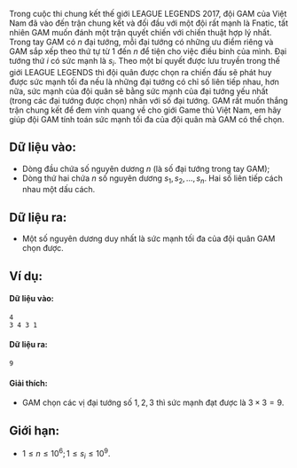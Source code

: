 Trong cuộc thi chung kết thế giới LEAGUE LEGENDS $2017$, đội GAM của Việt Nam đã vào đến trận chung kết và đối đầu với một đội rất mạnh là Fnatic, tất nhiên GAM muốn đánh một trận quyết chiến với chiến thuật hợp lý nhất. Trong tay GAM có $n$ đại tướng, mỗi đại tướng có những ưu điểm riêng và GAM sắp xếp theo thứ tự từ $1$ đến $n$ để tiện cho việc điều binh của mình. Đại tướng thứ $i$ có sức mạnh là $s_i$. Theo một bí quyết được lưu truyền trong thế giới LEAGUE LEGENDS thì đội quân được chọn ra chiến đấu sẽ phát huy được sức mạnh tối đa nếu là những đại tướng có chỉ số liên tiếp nhau, hơn nữa, sức mạnh của đội quân sẽ bằng sức mạnh của đại tướng yếu nhất (trong các đại tướng được chọn) nhân với số đại tướng. GAM rất muốn thắng trận chung kết để đem vinh quang về cho giới Game thủ Việt Nam, em hãy giúp đội GAM tính toán sức mạnh tối đa của đội quân mà GAM có thể chọn.

## Dữ liệu vào:
- Dòng đầu chứa số nguyên dương $n$ (là số đại tướng trong tay GAM);
- Dòng thứ hai chứa $n$ số nguyên dương $s_1, s_2, …, s_n$. Hai số liên tiếp cách nhau một dấu cách.

## Dữ liệu ra:
- Một số nguyên dương duy nhất là sức mạnh tối đa của đội quân GAM chọn được.

## Ví dụ:
#### Dữ liệu vào:
```
4
3 4 3 1
```

#### Dữ liệu ra:
```
9
```

#### Giải thích:
- GAM chọn các vị đại tướng số $1, 2, 3$ thì sức mạnh đạt được là $3×3 = 9$.

## Giới hạn:
- $1 ≤ n ≤ 10^6; 1 ≤ s_i ≤ 10^9$.